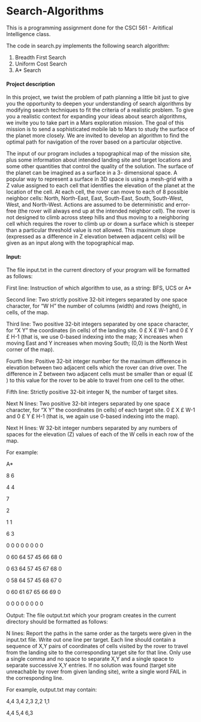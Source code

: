 # Search-Algorithms
This is a programming assignment done for the CSCI 561 - Aritifical Intelligence class.

The code in search.py implements the following search algorithm:
1) Breadth First Search
2) Uniform Cost Search
3) A* Search

#### Project description
In this project, we twist the problem of path planning a little bit just to give you the opportunity
to deepen your understanding of search algorithms by modifying search techniques to fit the
criteria of a realistic problem. To give you a realistic context for expanding your ideas about
search algorithms, we invite you to take part in a Mars exploration mission. The goal of this
mission is to send a sophisticated mobile lab to Mars to study the surface of the planet more
closely. We are invited to develop an algorithm to find the optimal path for navigation of the
rover based on a particular objective.

The input of our program includes a topographical map of the mission site, plus some
information about intended landing site and target locations and some other quantities that
control the quality of the solution. The surface of the planet can be imagined as a surface in a 3-
dimensional space. A popular way to represent a surface in 3D space is using a mesh-grid with a
Z value assigned to each cell that identifies the elevation of the planet at the location of the
cell. At each cell, the rover can move to each of 8 possible neighbor cells: North, North-East,
East, South-East, South, South-West, West, and North-West. Actions are assumed to be
deterministic and error-free (the rover will always end up at the intended neighbor cell).
The rover is not designed to climb across steep hills and thus moving to a neighboring cell
which requires the rover to climb up or down a surface which is steeper than a particular
threshold value is not allowed. This maximum slope (expressed as a difference in Z elevation
between adjacent cells) will be given as an input along with the topographical map.


#### Input: 

The file input.txt in the current directory of your program will be formatted as follows:

First line: Instruction of which algorithm to use, as a string: BFS, UCS or A*

Second line: Two strictly positive 32-bit integers separated by one space character, for
“W H” the number of columns (width) and rows (height), in cells, of the map.

Third line: Two positive 32-bit integers separated by one space character, for
“X Y” the coordinates (in cells) of the landing site. 0 £ X £ W-1 and 0 £ Y £ H-1
(that is, we use 0-based indexing into the map; X increases when moving East and
Y increases when moving South; (0,0) is the North West corner of the map).

Fourth line: Positive 32-bit integer number for the maximum difference in elevation between
two adjacent cells which the rover can drive over.
The difference in Z between two adjacent cells must be smaller than or equal (£ )
to this value for the rover to be able to travel from one cell to the other.

Fifth line: Strictly positive 32-bit integer N, the number of target sites.

Next N lines: Two positive 32-bit integers separated by one space character, for
“X Y” the coordinates (in cells) of each target site. 0 £ X £ W-1 and 0 £ Y £ H-1
(that is, we again use 0-based indexing into the map).

Next H lines: W 32-bit integer numbers separated by any numbers of spaces for the elevation
(Z) values of each of the W cells in each row of the map.

For example:

A*

8 6

4 4

7

2

1 1

6 3

0 0 0 0 0 0 0 0

0 60 64 57 45 66 68 0

0 63 64 57 45 67 68 0

0 58 64 57 45 68 67 0

0 60 61 67 65 66 69 0

0 0 0 0 0 0 0 0



Output: 
The file output.txt which your program creates in the current directory should be
formatted as follows:

N lines: Report the paths in the same order as the targets were given in the input.txt file.
Write out one line per target. Each line should contain a sequence of X,Y pairs
of coordinates of cells visited by the rover to travel from the landing site to the
corresponding target site for that line. Only use a single comma and no space
to separate X,Y and a single space to separate successive X,Y entries.
If no solution was found (target site unreachable by rover from given landing
site), write a single word FAIL in the corresponding line.

For example, output.txt may contain:

4,4 3,4 2,3 2,2 1,1

4,4 5,4 6,3
